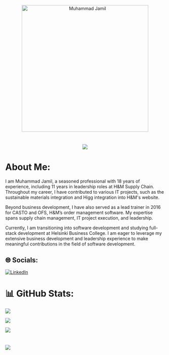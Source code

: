 <p align="center">
    <img src="https://github.com/jamilnim/jamilnim/blob/main/jamilprofile_pic.jpeg" width="400" alt="Muhammad Jamil">
</p>

<h1 align="center">
    <img src="https://readme-typing-svg.herokuapp.com/?font=Inter&size=48&center=true&vCenter=true&width=500&height=70&color=4493F8&duration=4000&lines=Hi+There!+👋;+I'm+Muhammad+Jamil!;" />
</h1>


# About Me:

I am Muhammad Jamil, a seasoned professional with 18 years of experience, including 11 years in leadership roles at H&M Supply Chain. Throughout my career, I have contributed to various IT projects, such as the sustainable materials integration and Higg integration into H&M's website.

Beyond business development, I have also served as a lead trainer in 2016 for CASTO and OFS, H&M’s order management software. My expertise spans supply chain management, IT project execution, and leadership.

Currently, I am transitioning into software development and studying full-stack development at Helsinki Business College. I am eager to leverage my extensive business development and leadership experience to make meaningful contributions in the field of software development.

## 🌐 Socials:

[![LinkedIn](https://img.shields.io/badge/LinkedIn-%230077B5.svg?logo=linkedin&logoColor=white)](https://www.linkedin.com/in/muhammad-jamil-1a7a6864/)




# 📊 GitHub Stats:

![](https://github-readme-stats.vercel.app/api?username=jamilnim&theme=shadow_green&hide_border=false&include_all_commits=false&count_private=false)<br/>

![](https://github-readme-streak-stats.herokuapp.com/?user=jamilnim&theme=shadow_green&hide_border=false)<br/>

![](https://github-readme-stats.vercel.app/api/top-langs/?username=jamilnim&theme=shadow_green&hide_border=false&include_all_commits=false&count_private=false&layout=compact)

#

![](https://github-profile-trophy.vercel.app/?username=jamilnim&theme=radical&no-frame=false&no-bg=true&margin-w=4)

